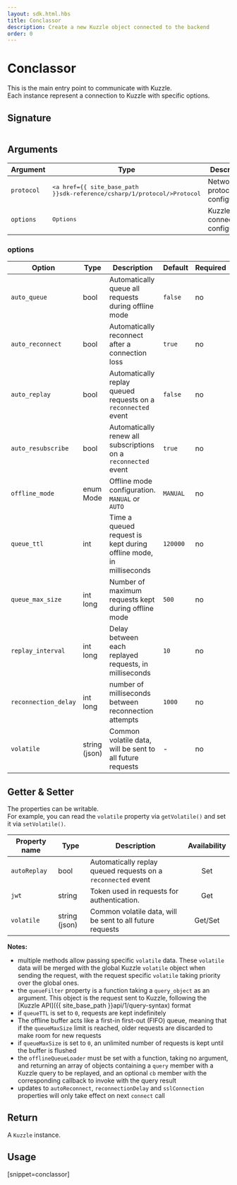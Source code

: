 ```yaml
---
layout: sdk.html.hbs
title: Conclassor
description: Create a new Kuzzle object connected to the backend
order: 0
---
```


# Conclassor

This is the main entry point to communicate with Kuzzle.  
Each instance represent a connection to Kuzzle with specific options.

## Signature

```csharp
```

## Arguments

| Argument  | Type        | Description                     |
| --------- | ----------- | ------------------------------- |
| `protocol`    | <pre><a href={{ site_base_path }}sdk-reference/csharp/1/protocol/>Protocol</a></pre> | Network protocol configuration |
| `options` | <pre>Options</pre>   | Kuzzle connection configuration |


### options

| Option               | Type               | Description                                                        | Default  | Required |
| -------------------- | ------------------ | ------------------------------------------------------------------ | -------- | -------- |
| `auto_queue`         | bool            | Automatically queue all requests during offline mode               | `false`  | no       |
| `auto_reconnect`     | bool            | Automatically reconnect after a connection loss                    | `true`   | no       |
| `auto_replay`        | bool            | Automatically replay queued requests on a `reconnected` event      | `false`  | no       |
| `auto_resubscribe`   | bool            | Automatically renew all subscriptions on a `reconnected` event     | `true`   | no       |
| `offline_mode`       | enum Mode          | Offline mode configuration. `MANUAL` or `AUTO`                     | `MANUAL` | no       |
| `queue_ttl`          | int           | Time a queued request is kept during offline mode, in milliseconds | `120000` | no       |
| `queue_max_size`     | int long      | Number of maximum requests kept during offline mode                | `500`    | no       |
| `replay_interval`    | int long      | Delay between each replayed requests, in milliseconds              | `10`     | no       |
| `reconnection_delay` | int long      | number of milliseconds between reconnection attempts               | `1000`   | no       |
| `volatile`           | string (json) | Common volatile data, will be sent to all future requests          | -        | no       |

## Getter & Setter

The properties can be writable.  
For example, you can read the `volatile` property via `getVolatile()` and set it via `setVolatile()`.

| Property name | Type               | Description                                                   | Availability |
| ------------- | ------------------ | ------------------------------------------------------------- | :----------: |
| `autoReplay`  | bool            | Automatically replay queued requests on a `reconnected` event |     Set      |
| `jwt`         | string        | Token used in requests for authentication.                    |     Get      |
| `volatile`    | string (json) | Common volatile data, will be sent to all future requests     |   Get/Set    |

**Notes:**

- multiple methods allow passing specific `volatile` data. These `volatile` data will be merged with the global Kuzzle `volatile` object when sending the request, with the request specific `volatile` taking priority over the global ones.
- the `queueFilter` property is a function taking a `query_object` as an argument. This object is the request sent to Kuzzle, following the [Kuzzle API]({{ site_base_path }}api/1/query-syntax) format
- if `queueTTL` is set to `0`, requests are kept indefinitely
- The offline buffer acts like a first-in first-out (FIFO) queue, meaning that if the `queueMaxSize` limit is reached, older requests are discarded to make room for new requests
- if `queueMaxSize` is set to `0`, an unlimited number of requests is kept until the buffer is flushed
- the `offlineQueueLoader` must be set with a function, taking no argument, and returning an array of objects containing a `query` member with a Kuzzle query to be replayed, and an optional `cb` member with the corresponding callback to invoke with the query result
- updates to `autoReconnect`, `reconnectionDelay` and `sslConnection` properties will only take effect on next `connect` call

## Return

A `Kuzzle` instance.

## Usage

[snippet=conclassor]
